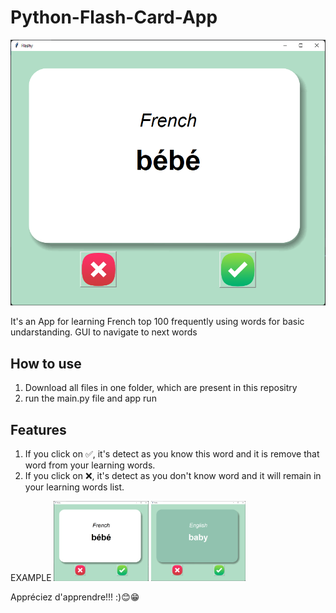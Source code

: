 # Python-Flash-Card-App

![Home](./ss/ss_fr.png)


It's an App for learning French top 100 frequently using words for basic undarstanding.
GUI to navigate to next words


## How to use
1. Download all files in one folder, which are present in this repositry
2. run the main.py file and app run

## Features
1. If you click on ✅, it's detect as you know this word and it is remove that word from your learning words. 
2. If you click on ❌, it's detect as you don't know word and it will remain in your learning words list.

EXAMPLE
<img src="./ss/ss_fr.png" width="30%">        <img src="./ss/ss_eng.png" width="30%">

Appréciez d'apprendre!!!
:)😊😁
